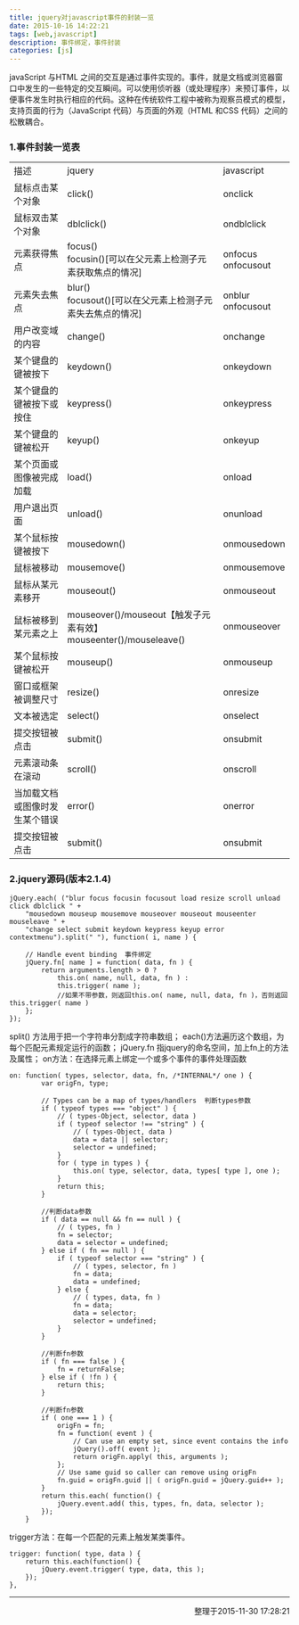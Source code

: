 ```yaml
---
title: jquery对javascript事件的封装一览
date: 2015-10-16 14:22:21
tags: [web,javascript]
description: 事件绑定，事件封装
categories: [js]
---
```


javaScript 与HTML 之间的交互是通过事件实现的。事件，就是文档或浏览器窗口中发生的一些特定的交互瞬间。可以使用侦听器（或处理程序）来预订事件，以便事件发生时执行相应的代码。这种在传统软件工程中被称为观察员模式的模型，支持页面的行为（JavaScript 代码）与页面的外观（HTML 和CSS 代码）之间的松散耦合。

<!-- more -->

### 1.事件封装一览表

<table> <tbody><tr> <td>描述</td> <td>jquery</td> <td>javascript</td> </tr> <tr> <td>鼠标点击某个对象</td> <td>click()</td> <td>onclick</td> </tr> <tr> <td>鼠标双击某个对象</td> <td>dblclick()</td> <td>ondblclick</td> </tr> <tr> <td>元素获得焦点</td> <td>focus()<br/>focusin()[可以在父元素上检测子元素获取焦点的情况]</td> <td>onfocus<br/>onfocusout</td> </tr> <tr> <td>元素失去焦点</td> <td>blur()<br/>focusout()[可以在父元素上检测子元素失去焦点的情况]</td> <td>onblur<br/>onfocusout</td> </tr> <tr> <td>用户改变域的内容</td> <td>change()</td> <td>onchange</td> </tr> <tr> <td>某个键盘的键被按下</td> <td>keydown()</td> <td>onkeydown</td> </tr> <tr> <td>某个键盘的键被按下或按住</td> <td>keypress()</td> <td>onkeypress</td> </tr> <tr> <td>某个键盘的键被松开 </td> <td>keyup()</td> <td>onkeyup</td> </tr> <tr> <td>某个页面或图像被完成加载</td> <td>load()</td> <td>onload</td> </tr> <tr> <td>用户退出页面</td> <td>unload()</td> <td>onunload</td> </tr> <tr> <td>某个鼠标按键被按下</td> <td>mousedown()</td> <td>onmousedown</td> </tr> <tr> <td>鼠标被移动</td> <td>mousemove()</td> <td>onmousemove</td> </tr> <tr> <td>鼠标从某元素移开</td> <td>mouseout()</td> <td>onmouseout</td> </tr> <tr> <td>鼠标被移到某元素之上</td> <td>mouseover()/mouseout【触发子元素有效】<br/> mouseenter()/mouseleave()</td> <td>onmouseover</td> </tr> <tr> <td>某个鼠标按键被松开</td> <td>mouseup()</td> <td>onmouseup</td> </tr> <tr> <td>窗口或框架被调整尺寸</td> <td>resize()</td> <td>onresize</td> </tr> <tr> <td>文本被选定</td> <td>select()</td> <td>onselect</td> </tr> <tr> <td>提交按钮被点击</td> <td>submit()</td> <td>onsubmit</td> </tr> <tr> <td>元素滚动条在滚动</td> <td>scroll()</td> <td>onscroll</td> </tr> <tr> <td>当加载文档或图像时发生某个错误</td> <td>error()</td> <td>onerror</td> </tr> <tr> <td>提交按钮被点击</td> <td>submit()</td> <td>onsubmit</td> </tr> </tbody></table>

### 2.jquery源码(版本2.1.4)
	jQuery.each( ("blur focus focusin focusout load resize scroll unload click dblclick " +
		"mousedown mouseup mousemove mouseover mouseout mouseenter mouseleave " +
		"change select submit keydown keypress keyup error contextmenu").split(" "), function( i, name ) {

		// Handle event binding  事件绑定
		jQuery.fn[ name ] = function( data, fn ) {
			return arguments.length > 0 ?
				this.on( name, null, data, fn ) :
				this.trigger( name ); 
				//如果不带参数，则返回this.on( name, null, data, fn )，否则返回this.trigger( name )
		};
	});

split() 方法用于把一个字符串分割成字符串数组；
each()方法遍历这个数组，为每个匹配元素规定运行的函数；
jQuery.fn 指jquery的命名空间，加上fn上的方法及属性；
on方法：在选择元素上绑定一个或多个事件的事件处理函数

	on: function( types, selector, data, fn, /*INTERNAL*/ one ) {
			var origFn, type;

			// Types can be a map of types/handlers  判断types参数
			if ( typeof types === "object" ) {
				// ( types-Object, selector, data )
				if ( typeof selector !== "string" ) {
					// ( types-Object, data )
					data = data || selector;
					selector = undefined;
				}
				for ( type in types ) {
					this.on( type, selector, data, types[ type ], one );
				}
				return this;
			}
			
			//判断data参数
			if ( data == null && fn == null ) {  
				// ( types, fn )
				fn = selector;
				data = selector = undefined;
			} else if ( fn == null ) {
				if ( typeof selector === "string" ) {
					// ( types, selector, fn )
					fn = data;
					data = undefined;
				} else {
					// ( types, data, fn )
					fn = data;
					data = selector;
					selector = undefined;
				}
			}

			//判断fn参数
			if ( fn === false ) {  
				fn = returnFalse;
			} else if ( !fn ) {
				return this;
			}

			//判断fn参数
			if ( one === 1 ) {
				origFn = fn;
				fn = function( event ) {
					// Can use an empty set, since event contains the info
					jQuery().off( event );
					return origFn.apply( this, arguments );
				};
				// Use same guid so caller can remove using origFn
				fn.guid = origFn.guid || ( origFn.guid = jQuery.guid++ );
			}
			return this.each( function() {
				jQuery.event.add( this, types, fn, data, selector );
			});
		}

trigger方法：在每一个匹配的元素上触发某类事件。

	trigger: function( type, data ) {
		return this.each(function() {
			jQuery.event.trigger( type, data, this );
		});
	},


---
<p style="text-align:right">整理于2015-11-30 17:28:21</p>